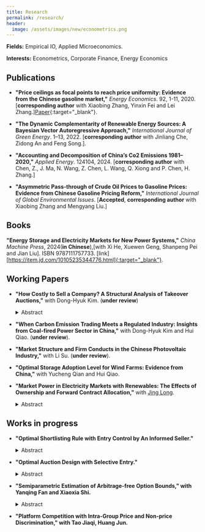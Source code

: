 ```yaml
---
title: Research
permalink: /research/
header:
  image: /assets/images/new/econometrics.png
---
```


**Fields:** Empirical IO, Applied Microeconomics.

**Interests:** Econometrics, Corporate Finance, Energy Economics

## Publications

- **"Price ceilings as focal points to reach price uniformity: Evidence from the Chinese gasoline market,"** <i>Energy Economics</i>. 92, 1-11, 2020. [**corresponding author** with Xiaobing Zhang, Yinxin Fei and Lei Zhang.][Paper](https://doi.org/10.1016/j.eneco.2020.104950){:target="_blank"}.  

- **"The Dynamic Complementarity of Renewable Energy Sources: A Bayesian Vector Autoregressive Approach,"** <i>International Journal of Green Energy</i>. 1–13, 2022. [**corresponding author** with Jinliang Che, Zidong An and Feng Song.]. 

- **"Accounting and Decomposition of China’s Co2 Emissions 1981–2020,"** <i>Applied Energy</i>. 124104, 2024. [**corresponding author** with Chen, Z., J. Ma, N. Wang, Z. Chen, L. Wang, Q. Xiong and P. Chen, H. Zhang.]

- **"Asymmetric Pass-through of Crude Oil Prices to Gasoline Prices: Evidence from Chinese Gasoline Pricing Reform,"** <i>International Journal of Global Environmental Issues</i>. [**Accepted**, **corresponding author** with Xiaobing Zhang and Mengyang Liu.]

## Books
**"Energy Storage and Electricity Markets for New Power Systems,"** <i>China Machine Press</i>, 2024(**in Chinese**),[with Xi He, Xuewen Geng, Shanpeng Pei and Jian Liu]. ISBN 9787111757733. [link][https://item.jd.com/10105235344776.html]{:target="_blank"}.  

## Working Papers

- **"How Costly to Sell a Company? A Structural Analysis of Takeover Auctions,"** with Dong-Hyuk Kim. (**under review**)
  <details>
    <summary>Abstract</summary>

    To explain why sellers in takeover auctions limit bidders entry, we structurally measure economic costs incurred by the seller for inviting an additional bidder. Our auction model allows bidders to discount their synergy values when rivals obtain the target company’s confidential information, which induces the information cost. We identify the model primitives with unobserved heterogeneity, as confidential information is latent. From a sample of U.S. M&As, we find that the unobserved heterogeneity is critical, bidders lower values by 11.9% for each rival, and the information (operation) cost amounts to 1.3% (4.1%) of the equilibrium deal value for a representative target.

  </details>  

-  **"When Carbon Emission Trading Meets a Regulated Industry: Insights from Coal-fired Power Sector in China,"** with Dong-Hyuk Kim and Hui Qiao. (**under review**). 

- **"Market Structure and Firm Conducts in the Chinese Photovoltaic Industry,"** with Li Su. (**under review**). 

- **"Optimal Storage Adoption Level for Wind Farms: Evidence from China,"** with Yucheng Qian and Hui Qiao.

- **"Market Power in Electricity Markets with Renewables: The Effects of Ownership and Forward Contract Allocation,"** with [Jing Long](https://jing042323.github.io/jing-long/). 
  <details>
    <summary>Abstract</summary>

    Motivated by the growth of renewable generation and development of electricity market in China, this study analyzes the impact of renewable penetration on the market outcomes under different market and ownership structure. We construct a two-stage oligopolistic model consisting symmetric strategic suppliers and competitive fringe suppliers who are allowed to make production decisions for each of their generation technology. Based on the theoretical model, we further conduct a series of simulation study to illustrate the theoretical result by exploring different set of model parameter configurations. We find that the amount of price decline could be partially or fully reduced when strategic suppliers a large proportion of renewable generation assets as a result of market power. Using the ownership and capacity information of the “big-five” electricity groups, Our simulation shows that this ownership effect will emerge in the future Chinese electricity market according to China’s renewable policy and targets. Furthermore, the forward contracting stage is pro-competitive or even over-competitive, depending on both the market and ownership structure.
  </details>  

## Works in progress

- **"Optimal Shortlisting Rule with Entry Control by An Informed Seller."**  
  <details>
    <summary>Abstract</summary>

    This study is a theoretical extension of my job market paper of takeover auctions, where indicative bidding and shortlisting is a common practice. I first develop a two-stage auction model with entry control by an informed seller who observes bidders’ initial types (signals). Then I study how the seller, who has information valuable to the bidders, maximizes his expected profit by shortlisting potential bidders into the final-stage auction. The shortlisted bidders are asymmetric in their types (private valuation plus beliefs) because their private beliefs about the other shortlisted bidders rely on their private initial types. Except for takeover auctions, this model also describes many real-world auctions with a qualification stage, such as a real estate sale.
  </details>  

- **"Optimal Auction Design with Selective Entry."**  
  <details>
    <summary>Abstract</summary>

    This paper studies the optimal auction design by a revenue-maximizing seller in a two-stage auction model with selective entry. Following Stegeman (1996) and Lu (2009), I consider the feasible semidirect mechanism with a symmetric threshold-entry. In order to implement the optimal entry threshold, we need to consider a generalized virtual value, which is non-monotone in general. To handle the non-monotonicity of the generalized virtual value, I use the ironing technique described in Myerson (1981) to obtain a monotone (ironed) virtual value. Then we select the optimal mechanism to maximize the (ironed) virtual value.
  </details>   

- **"Semiparametric Estimation of Arbitrage-free Option Bounds," with Yanqing Fan and Xiaoxia Shi.**  
  <details>
    <summary>Abstract</summary>

    In this paper, we develop inference procedures for subsets of parameters defined by both uniform and local conditional moment inequalities. We apply this procedure to infer the Arbitrage-free bounds for the S&P500 options with given strike prices and time-to-maturity from the observed time-series data of S&P500 index and cross-sectional data of S&P500 option (SPX). This procedure is applicable to many empirical asset pricing in incomplete market.
  </details>  

- **"Platform Competition with Intra-Group Price and Non-price Discrimination," with Tao Jiaqi, Huang Jun.**
